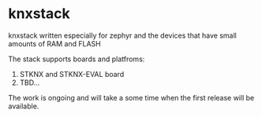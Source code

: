 # knxstack
knxstack written especially for zephyr and the devices that have small amounts of RAM and FLASH

The stack supports boards and platfroms:
1. STKNX and STKNX-EVAL board
2. TBD...

The work is ongoing and will take a some time when the first release will be available.

